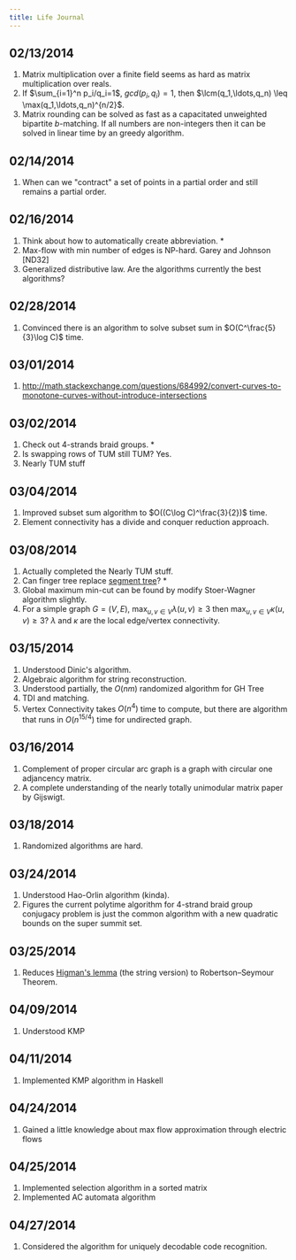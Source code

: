 ```yaml
---
title: Life Journal
---
```


## 02/13/2014

1. Matrix multiplication over a finite field seems as hard as matrix multiplication over reals.
2. If $\sum_{i=1}^n p_i/q_i=1$, $gcd(p_i,q_i)=1$, then $\lcm(q_1,\ldots,q_n) \leq \max(q_1,\ldots,q_n)^{n/2}$.
3. Matrix rounding can be solved as fast as a capacitated unweighted bipartite $b$-matching. If all numbers are non-integers then it can be solved in linear time by an greedy algorithm.

## 02/14/2014

1. When can we "contract" a set of points in a partial order and still remains a partial order.

## 02/16/2014

1. Think about how to automatically create abbreviation. *
2. Max-flow with min number of edges is NP-hard. Garey and Johnson [ND32]
3. Generalized distributive law. Are the algorithms currently the best algorithms?

## 02/28/2014

1. Convinced there is an algorithm to solve subset sum in $O(C^\frac{5}{3}\log C)$ time.

## 03/01/2014

1. http://math.stackexchange.com/questions/684992/convert-curves-to-monotone-curves-without-introduce-intersections

## 03/02/2014

1. Check out 4-strands braid groups. *
2. Is swapping rows of TUM still TUM? Yes.
3. Nearly TUM stuff

## 03/04/2014

1. Improved subset sum algorithm to $O((C\log C)^\frac{3}{2})$ time.
2. Element connectivity has a divide and conquer reduction approach. 

## 03/08/2014

1. Actually completed the Nearly TUM stuff.
2. Can finger tree replace [segment tree](http://letuskode.blogspot.com/2013/01/segtrees.html)? *
3. Global maximum min-cut can be found by modify Stoer-Wagner algorithm slightly.
4. For a simple graph $G=(V,E)$, $\max_{u,v \in V} \lambda(u,v) \geq 3$ then $\max_{u,v \in V}  \kappa(u,v)\geq 3$? $\lambda$ and $\kappa$ are the local edge/vertex connectivity.

## 03/15/2014

1. Understood Dinic's algorithm.
2. Algebraic algorithm for string reconstruction. 
3. Understood partially, the $O(nm)$ randomized algorithm for GH Tree
4. TDI and matching.
5. Vertex Connectivity takes $O(n^4)$ time to compute, but there are algorithm that runs in $O(n^{15/4})$ time for undirected graph.

## 03/16/2014

1. Complement of proper circular arc graph is a graph with circular one adjancency matrix.
2. A complete understanding of the nearly totally unimodular matrix paper by Gijswigt.

## 03/18/2014

1. Randomized algorithms are hard.

## 03/24/2014

1. Understood Hao-Orlin algorithm (kinda).
2. Figures the current polytime algorithm for 4-strand braid group conjugacy problem is just the common algorithm with a new quadratic bounds on the super summit set.

## 03/25/2014

1. Reduces [Higman's lemma](http://en.wikipedia.org/wiki/Higman's_lemma) (the string version) to Robertson–Seymour Theorem.

## 04/09/2014

1. Understood KMP

## 04/11/2014
1. Implemented KMP algorithm in Haskell

## 04/24/2014
1. Gained a little knowledge about max flow approximation through electric flows

## 04/25/2014
1. Implemented selection algorithm in a sorted matrix
2. Implemented AC automata algorithm

## 04/27/2014
1. Considered the algorithm for uniquely decodable code recognition.

